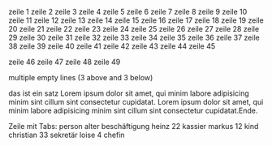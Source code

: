 zeile 1
zeile 2
zeile 3
zeile 4
zeile 5
zeile 6
zeile 7
zeile 8
zeile 9
zeile 10
zeile 11
zeile 12
zeile 13
zeile 14
zeile 15
zeile 16
zeile 17
zeile 18
zeile 19
zeile 20
zeile 21
zeile 22
zeile 23
zeile 24
zeile 25
zeile 26
zeile 27
zeile 28
zeile 29
zeile 30
zeile 31
zeile 32
zeile 33
zeile 34
zeile 35
zeile 36
zeile 37
zeile 38
zeile 39
zeile 40
zeile 41
zeile 42
zeile 43
zeile 44
zeile 45






zeile 46
zeile 47
zeile 48
zeile 49

                      

multiple empty lines (3 above and 3 below)



das ist ein satz Lorem ipsum dolor sit amet, qui minim labore adipisicing minim sint cillum sint consectetur cupidatat. Lorem ipsum dolor sit amet, qui minim labore adipisicing minim sint cillum sint consectetur cupidatat.Ende.

Zeile mit Tabs:
person  alter beschäftigung
heinz 22  kassier
markus  12  kind
christian 33  sekretär
loise 4 chefin





